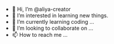 - 👋 Hi, I’m @aliya-creator
- 👀 I’m interested in learning new things.
- 🌱 I’m currently learning coding ...
- 💞️ I’m looking to collaborate on ...
- 📫 How to reach me ...

<!---
aliya-creator/aliya-creator is a ✨ special ✨ repository because its `README.md` (this file) appears on your GitHub profile.
You can click the Preview link to take a look at your changes.
--->

